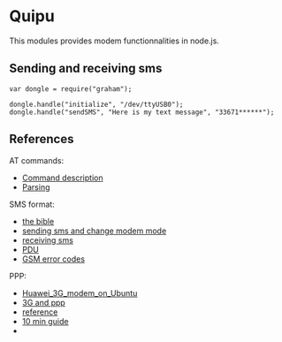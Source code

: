 # Quipu

This modules provides modem functionnalities in node.js.

## Sending and receiving sms

```
var dongle = require("graham");

dongle.handle("initialize", "/dev/ttyUSB0");
dongle.handle("sendSMS", "Here is my text message", "33671******");
```



## References

AT commands:

- [Command description](http://m2msupport.net/m2msupport/atclck-facility-lock/)
- [Parsing](http://www.codeproject.com/Articles/85636/Introduction-to-AT-commands-and-its-uses)

SMS format:

- [the bible](http://www.developershome.com/sms/)
- [sending sms and change modem mode](https://myraspberryandme.wordpress.com/2013/09/13/short-message-texting-sms-with-huawei-e220/)
- [receiving sms](http://www.smssolutions.net/tutorials/gsm/receivesmsat/)
- [PDU](https://github.com/emilsedgh/pdu)
- [GSM error codes](http://www.smssolutions.net/tutorials/gsm/gsmerrorcodes/)

PPP:

- [Huawei_3G_modem_on_Ubuntu](http://www.crashcourse.ca/wiki/index.php/Huawei_3G_modem_on_Ubuntu)
- [3G and ppp](https://wiki.archlinux.org/index.php/3G_and_GPRS_modems_with_pppd)
- [reference](http://www.tldp.org/HOWTO/PPP-HOWTO/x761.html)
- [10 min guide](http://www.linuxjournal.com/article/2109?page=0,0)
- 